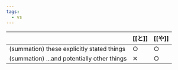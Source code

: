 ```yaml
---
tags:
  - vs
---
```


|                                             | [[と]] | [[や]] |
| ------------------------------------------- | ----- | ----- |
| (summation) these explicitly stated things  | ○     | ○     |
| (summation) ...and potentially other things | ✕     | ○     |

